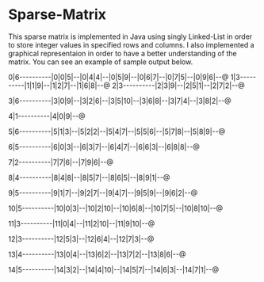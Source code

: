 # Sparse-Matrix

This sparse matrix is implemented in Java using singly Linked-List in order to store integer values in specified rows and 
columns. I also implemented a graphical representaion in order to have a better understanding of the matrix.
You can see an example of sample output below. 



0|6----------|0|0|5|--|0|4|4|--|0|5|9|--|0|6|7|--|0|7|5|--|0|9|6|--@
1|3----------|1|1|9|--|1|2|7|--|1|6|8|--@
2|3----------|2|3|9|--|2|5|1|--|2|7|2|--@

3|6----------|3|0|9|--|3|2|6|--|3|5|10|--|3|6|8|--|3|7|4|--|3|8|2|--@

4|1----------|4|0|9|--@

5|6----------|5|1|3|--|5|2|2|--|5|4|7|--|5|5|6|--|5|7|8|--|5|8|9|--@

6|5----------|6|0|3|--|6|3|7|--|6|4|7|--|6|6|3|--|6|8|8|--@

7|2----------|7|7|6|--|7|9|6|--@

8|4----------|8|4|8|--|8|5|7|--|8|6|5|--|8|9|1|--@

9|5----------|9|1|7|--|9|2|7|--|9|4|7|--|9|5|9|--|9|6|2|--@

10|5----------|10|0|3|--|10|2|10|--|10|6|8|--|10|7|5|--|10|8|10|--@

11|3----------|11|0|4|--|11|2|10|--|11|9|10|--@

12|3----------|12|5|3|--|12|6|4|--|12|7|3|--@

13|4----------|13|0|4|--|13|6|2|--|13|7|2|--|13|8|6|--@

14|5----------|14|3|2|--|14|4|10|--|14|5|7|--|14|6|3|--|14|7|1|--@
